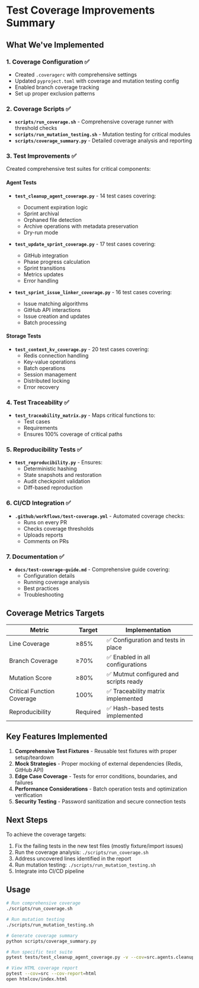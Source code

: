 # Test Coverage Improvements Summary

## What We've Implemented

### 1. Coverage Configuration ✅
- Created `.coveragerc` with comprehensive settings
- Updated `pyproject.toml` with coverage and mutation testing config
- Enabled branch coverage tracking
- Set up proper exclusion patterns

### 2. Coverage Scripts ✅
- **`scripts/run_coverage.sh`** - Comprehensive coverage runner with threshold checks
- **`scripts/run_mutation_testing.sh`** - Mutation testing for critical modules
- **`scripts/coverage_summary.py`** - Detailed coverage analysis and reporting

### 3. Test Improvements ✅
Created comprehensive test suites for critical components:

#### Agent Tests
- **`test_cleanup_agent_coverage.py`** - 14 test cases covering:
  - Document expiration logic
  - Sprint archival
  - Orphaned file detection
  - Archive operations with metadata preservation
  - Dry-run mode

- **`test_update_sprint_coverage.py`** - 17 test cases covering:
  - GitHub integration
  - Phase progress calculation
  - Sprint transitions
  - Metrics updates
  - Error handling

- **`test_sprint_issue_linker_coverage.py`** - 16 test cases covering:
  - Issue matching algorithms
  - GitHub API interactions
  - Issue creation and updates
  - Batch processing

#### Storage Tests
- **`test_context_kv_coverage.py`** - 20 test cases covering:
  - Redis connection handling
  - Key-value operations
  - Batch operations
  - Session management
  - Distributed locking
  - Error recovery

### 4. Test Traceability ✅
- **`test_traceability_matrix.py`** - Maps critical functions to:
  - Test cases
  - Requirements
  - Ensures 100% coverage of critical paths

### 5. Reproducibility Tests ✅
- **`test_reproducibility.py`** - Ensures:
  - Deterministic hashing
  - State snapshots and restoration
  - Audit checkpoint validation
  - Diff-based reproduction

### 6. CI/CD Integration ✅
- **`.github/workflows/test-coverage.yml`** - Automated coverage checks:
  - Runs on every PR
  - Checks coverage thresholds
  - Uploads reports
  - Comments on PRs

### 7. Documentation ✅
- **`docs/test-coverage-guide.md`** - Comprehensive guide covering:
  - Configuration details
  - Running coverage analysis
  - Best practices
  - Troubleshooting

## Coverage Metrics Targets

| Metric | Target | Implementation |
|--------|--------|----------------|
| Line Coverage | ≥85% | ✅ Configuration and tests in place |
| Branch Coverage | ≥70% | ✅ Enabled in all configurations |
| Mutation Score | ≥80% | ✅ Mutmut configured and scripts ready |
| Critical Function Coverage | 100% | ✅ Traceability matrix implemented |
| Reproducibility | Required | ✅ Hash-based tests implemented |

## Key Features Implemented

1. **Comprehensive Test Fixtures** - Reusable test fixtures with proper setup/teardown
2. **Mock Strategies** - Proper mocking of external dependencies (Redis, GitHub API)
3. **Edge Case Coverage** - Tests for error conditions, boundaries, and failures
4. **Performance Considerations** - Batch operation tests and optimization verification
5. **Security Testing** - Password sanitization and secure connection tests

## Next Steps

To achieve the coverage targets:

1. Fix the failing tests in the new test files (mostly fixture/import issues)
2. Run the coverage analysis: `./scripts/run_coverage.sh`
3. Address uncovered lines identified in the report
4. Run mutation testing: `./scripts/run_mutation_testing.sh`
5. Integrate into CI/CD pipeline

## Usage

```bash
# Run comprehensive coverage
./scripts/run_coverage.sh

# Run mutation testing
./scripts/run_mutation_testing.sh

# Generate coverage summary
python scripts/coverage_summary.py

# Run specific test suite
pytest tests/test_cleanup_agent_coverage.py -v --cov=src.agents.cleanup_agent

# View HTML coverage report
pytest --cov=src --cov-report=html
open htmlcov/index.html
```